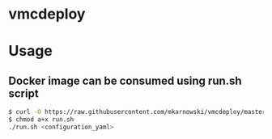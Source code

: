 # vmcdeploy

# Usage
## Docker image can be consumed using run.sh script
```bash
$ curl -O https://raw.githubusercontent.com/mkarnowski/vmcdeploy/master/run.sh
$ chmod a+x run.sh
./run.sh <configuration_yaml>
